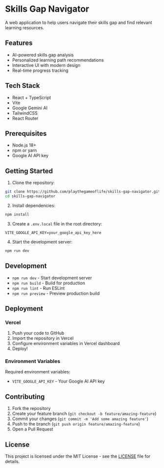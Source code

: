 # Skills Gap Navigator

A web application to help users navigate their skills gap and find relevant learning resources.

## Features

- AI-powered skills gap analysis
- Personalized learning path recommendations
- Interactive UI with modern design
- Real-time progress tracking

## Tech Stack

- React + TypeScript
- Vite
- Google Gemini AI
- TailwindCSS
- React Router

## Prerequisites

- Node.js 18+ 
- npm or yarn
- Google AI API key

## Getting Started

1. Clone the repository:
```bash
git clone https://github.com/playthegameoflife/skills-gap-navigator.git
cd skills-gap-navigator
```

2. Install dependencies:
```bash
npm install
```

3. Create a `.env.local` file in the root directory:
```env
VITE_GOOGLE_API_KEY=your_google_api_key_here
```

4. Start the development server:
```bash
npm run dev
```

## Development

- `npm run dev` - Start development server
- `npm run build` - Build for production
- `npm run lint` - Run ESLint
- `npm run preview` - Preview production build

## Deployment

### Vercel

1. Push your code to GitHub
2. Import the repository in Vercel
3. Configure environment variables in Vercel dashboard
4. Deploy!

### Environment Variables

Required environment variables:
- `VITE_GOOGLE_API_KEY` - Your Google AI API key

## Contributing

1. Fork the repository
2. Create your feature branch (`git checkout -b feature/amazing-feature`)
3. Commit your changes (`git commit -m 'Add some amazing feature'`)
4. Push to the branch (`git push origin feature/amazing-feature`)
5. Open a Pull Request

## License

This project is licensed under the MIT License - see the [LICENSE](LICENSE) file for details.
